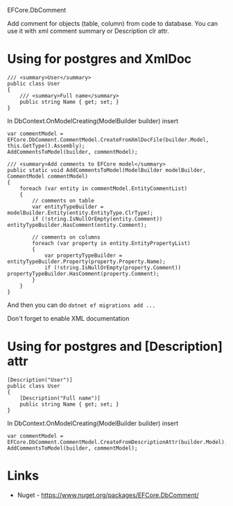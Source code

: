 EFCore.DbComment

Add comment for objects (table, column) from code to database.
You can use it with xml comment summary or Description clr attr.

# Using for postgres and XmlDoc

```
/// <summary>User</summary>
public class User
{
    /// <summary>Full name</summary>
    public string Name { get; set; }
}
```

In DbContext.OnModelCreating(ModelBuilder builder) insert
```
var commentModel = EFCore.DbComment.CommentModel.CreateFromXmlDocFile(builder.Model, this.GetType().Assembly);
AddCommentsToModel(builder, commentModel);

/// <summary>Add comments to EFCore model</summary>
public static void AddCommentsToModel(ModelBuilder modelBuilder, CommentModel commentModel)
{
    foreach (var entity in commentModel.EntityCommentList)
    {
        // comments on table
        var entityTypeBuilder = modelBuilder.Entity(entity.EntityType.ClrType);
        if (!string.IsNullOrEmpty(entity.Comment)) entityTypeBuilder.HasComment(entity.Comment);
    
        // comments on columns
        foreach (var property in entity.EntityPropertyList)
        {
            var propertyTypeBuilder = entityTypeBuilder.Property(property.Property.Name);
            if (!string.IsNullOrEmpty(property.Comment)) propertyTypeBuilder.HasComment(property.Comment);
        }
    }
}
```

And then you can do ```dotnet ef migrations add ...```

Don't forget to enable XML documentation

# Using for postgres and [Description] attr

```
[Description("User")]
public class User
{
    [Description("Full name")]
    public string Name { get; set; }
}
```

In DbContext.OnModelCreating(ModelBuilder builder) insert
```
var commentModel = EFCore.DbComment.CommentModel.CreateFromDescriptionAttr(builder.Model);
AddCommentsToModel(builder, commentModel);
```

# Links
* Nuget - https://www.nuget.org/packages/EFCore.DbComment/
